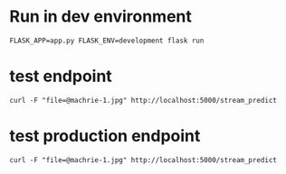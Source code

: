 # Run in dev environment
`FLASK_APP=app.py FLASK_ENV=development flask run`

# test endpoint
`curl -F "file=@machrie-1.jpg" http://localhost:5000/stream_predict`

# test production endpoint
`curl -F "file=@machrie-1.jpg" http://localhost:5000/stream_predict`